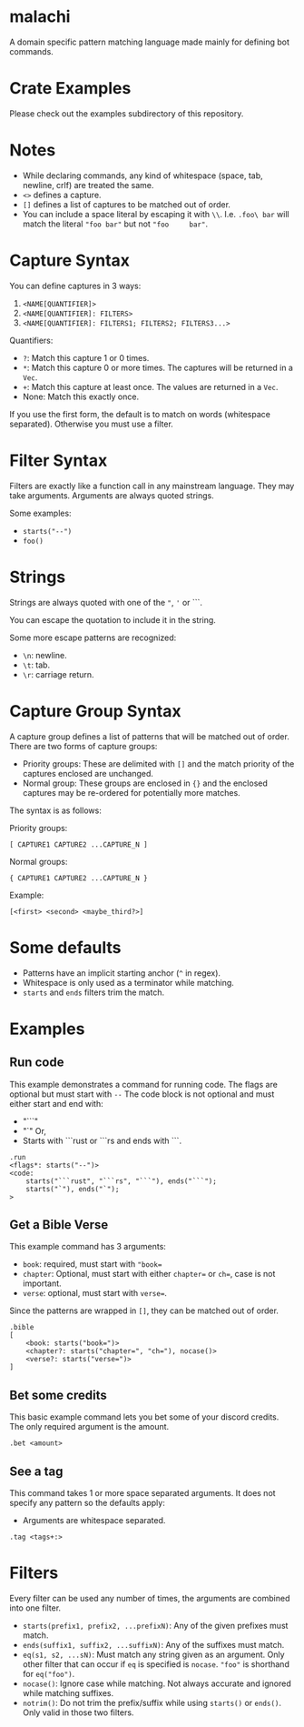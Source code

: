 # malachi
A domain specific pattern matching language made mainly for defining bot commands.

# Crate Examples
Please check out the examples subdirectory of this repository.

# Notes
-	While declaring commands, any kind of whitespace (space, tab, newline, crlf) are treated the same.
-	`<>` defines a capture.
-	`[]` defines a list of captures to be matched out of order.
-	You can include a space literal by escaping it with `\\`. I.e. `.foo\ bar` will match the literal `"foo bar"` but not `"foo     bar"`.

# Capture Syntax
You can define captures in 3 ways:

1.	`<NAME[QUANTIFIER]>`
2.	`<NAME[QUANTIFIER]: FILTERS>`
3.	`<NAME[QUANTIFIER]: FILTERS1; FILTERS2; FILTERS3...>`

Quantifiers:
-	`?`: Match this capture 1 or 0 times.
-	`*`: Match this capture 0 or more times. The captures will be returned in a `Vec`.
-	`+`: Match this capture at least once. The values are returned in a `Vec`.
-	None: Match this exactly once.

If you use the first form, the default is to match on words (whitespace separated).
Otherwise you must use a filter.

# Filter Syntax
Filters are exactly like a function call in any mainstream language.
They may take arguments.
Arguments are always quoted strings.

Some examples:

-	`starts("--")`
-	`foo()`

# Strings
Strings are always quoted with one of the `"`, `'` or `\``.

You can escape the quotation to include it in the string.

Some more escape patterns are recognized:

-	`\n`: newline.
-	`\t`: tab.
-	`\r`: carriage return.

# Capture Group Syntax
A capture group defines a list of patterns that will be matched out of order.
There are two forms of capture groups:
-	Priority groups: These are delimited with `[]` and the match priority of the captures enclosed are unchanged.
-	Normal group: These groups are enclosed in `{}` and the enclosed captures may be re-ordered for potentially more matches.

The syntax is as follows:

Priority groups:
```
[ CAPTURE1 CAPTURE2 ...CAPTURE_N ]
```

Normal groups:
```
{ CAPTURE1 CAPTURE2 ...CAPTURE_N }
```

Example:

```
[<first> <second> <maybe_third?>]
```

# Some defaults
-	Patterns have an implicit starting anchor (`^` in regex).
-	Whitespace is only used as a terminator while matching.
-	`starts` and `ends` filters trim the match.

# Examples
## Run code
This example demonstrates a command for running code.
The flags are optional but must start with `--`
The code block is not optional and must either start and end with:
-	"\`\`\`"
-	"\`"
Or,
-	Starts with \`\`\`rust or \`\`\`rs and ends with \`\`\`.

```
.run
<flags*: starts("--")>
<code:
	starts("```rust", "```rs", "```"), ends("```");
	starts("`"), ends("`");
>
```

## Get a Bible Verse
This example command has 3 arguments:
-	`book`: required, must start with `"book=`
-	`chapter`: Optional, must start with either `chapter=` or `ch=`, case is not important.
-	`verse`: optional, must start with `verse=`.

Since the patterns are wrapped in `[]`, they can be matched out of order.

```
.bible
[
	<book: starts("book=")>
	<chapter?: starts("chapter=", "ch="), nocase()>
	<verse?: starts("verse=")>
]
```

## Bet some credits
This basic example command lets you bet some of your discord credits.
The only required argument is the amount.

```
.bet <amount>
```

## See a tag
This command takes 1 or more space separated arguments.
It does not specify any pattern so the defaults apply:
-	Arguments are whitespace separated.

```
.tag <tags+:>
```

# Filters
Every filter can be used any number of times, the arguments are combined into one filter.

- `starts(prefix1, prefix2, ...prefixN)`: Any of the given prefixes must match.
- `ends(suffix1, suffix2, ...suffixN)`: Any of the suffixes must match.
- `eq(s1, s2, ...sN)`: Must match any string given as an argument. Only other filter that can occur if `eq` is specified is `nocase`. `"foo"` is shorthand for `eq("foo")`.
- `nocase()`: Ignore case while matching. Not always accurate and ignored while matching suffixes.
- `notrim()`: Do not trim the prefix/suffix while using `starts()` or `ends()`. Only valid in those two filters.
